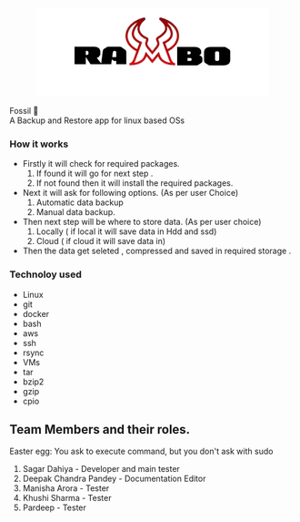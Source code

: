 <p align="center">
  <img src="https://github.com/Fosssil/Rambo/blob/main/LOGO.png" />
</p> 

Fossil :wilted_flower: <br>
A Backup and Restore app for linux based OSs <br>
### How it works
* Firstly it will check for required packages.
    1. If found it will go for next step .
    2. If not found then it will install the required packages.
* Next it will ask for following options. (As per user Choice)
    1. Automatic data backup  
    2. Manual data backup.
* Then next step will be where to store data. (As per user choice)
    1. Locally  ( if local it will save data in Hdd and ssd)
    2. Cloud  ( if cloud it will save data in) 
* Then the data get seleted , compressed and saved in required storage .

### Technoloy used 
 * Linux
 * git
 * docker
 * bash 
 * aws
 * ssh
 * rsync
 * VMs
 * tar
 * bzip2
 * gzip
 * cpio
 
   
   
 























## Team Members and their roles.
Easter egg: You ask to execute command, but you don't ask with sudo 
1. Sagar Dahiya - Developer and main tester
2. Deepak Chandra Pandey - Documentation Editor
3. Manisha Arora - Tester
4. Khushi Sharma - Tester
5. Pardeep - Tester


